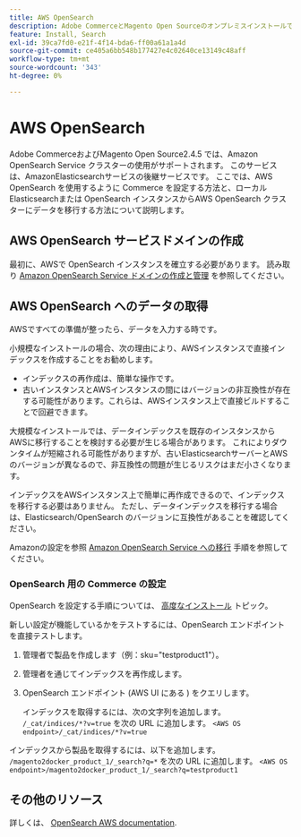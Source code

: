 ```yaml
---
title: AWS OpenSearch
description: Adobe CommerceとMagento Open SourceのオンプレミスインストールでAWS OpenSearch Web サービスを設定するには、次の手順に従います。
feature: Install, Search
exl-id: 39ca7fd0-e21f-4f14-bda6-ff00a61a1a4d
source-git-commit: ce405a6bb548b177427e4c02640ce13149c48aff
workflow-type: tm+mt
source-wordcount: '343'
ht-degree: 0%

---
```


# AWS OpenSearch

Adobe CommerceおよびMagento Open Source2.4.5 では、Amazon OpenSearch Service クラスターの使用がサポートされます。 このサービスは、AmazonElasticsearchサービスの後継サービスです。 ここでは、AWS OpenSearch を使用するように Commerce を設定する方法と、ローカルElasticsearchまたは OpenSearch インスタンスからAWS OpenSearch クラスターにデータを移行する方法について説明します。

## AWS OpenSearch サービスドメインの作成

最初に、AWSで OpenSearch インスタンスを確立する必要があります。
読み取り [Amazon OpenSearch Service ドメインの作成と管理](https://docs.aws.amazon.com/opensearch-service/latest/developerguide/createupdatedomains.html) を参照してください。

## AWS OpenSearch へのデータの取得

AWSですべての準備が整ったら、データを入力する時です。

小規模なインストールの場合、次の理由により、AWSインスタンスで直接インデックスを作成することをお勧めします。

* インデックスの再作成は、簡単な操作です。
* 古いインスタンスとAWSインスタンスの間にはバージョンの非互換性が存在する可能性があります。これらは、AWSインスタンス上で直接ビルドすることで回避できます。

大規模なインストールでは、データインデックスを既存のインスタンスからAWSに移行することを検討する必要が生じる場合があります。 これによりダウンタイムが短縮される可能性がありますが、古いElasticsearchサーバーとAWSのバージョンが異なるので、非互換性の問題が生じるリスクはまだ小さくなります。

インデックスをAWSインスタンス上で簡単に再作成できるので、インデックスを移行する必要はありません。
ただし、データインデックスを移行する場合は、Elasticsearch/OpenSearch のバージョンに互換性があることを確認してください。

Amazonの設定を参照 [Amazon OpenSearch Service への移行](https://docs.aws.amazon.com/opensearch-service/latest/developerguide/migration.html) 手順を参照してください。

### OpenSearch 用の Commerce の設定

OpenSearch を設定する手順については、 [高度なインストール](../../advanced.md) トピック。

新しい設定が機能しているかをテストするには、OpenSearch エンドポイントを直接テストします。

1. 管理者で製品を作成します（例：sku=&quot;testproduct1&quot;）。
1. 管理者を通じてインデックスを再作成します。
1. OpenSearch エンドポイント (AWS UI にある ) をクエリします。

   インデックスを取得するには、次の文字列を追加します。 `/_cat/indices/*?v=true` を次の URL に追加します。
   `<AWS OS endpoint>/_cat/indices/*?v=true`

インデックスから製品を取得するには、以下を追加します。 `/magento2docker_product_1/_search?q=*` を次の URL に追加します。
`<AWS OS endpoint>/magento2docker_product_1/_search?q=testproduct1`

## その他のリソース

詳しくは、 [OpenSearch AWS documentation](https://docs.aws.amazon.com/opensearch-service/index.html).
